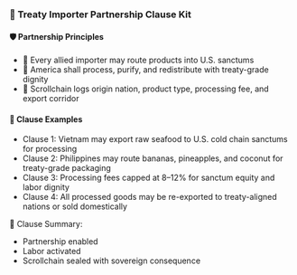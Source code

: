 ### 📜 Treaty Importer Partnership Clause Kit

#### 🛡️ Partnership Principles
- 🧱 Every allied importer may route products into U.S. sanctums  
- 🔁 America shall process, purify, and redistribute with treaty-grade dignity  
- 🧪 Scrollchain logs origin nation, product type, processing fee, and export corridor

#### 🔁 Clause Examples
- Clause 1: Vietnam may export raw seafood to U.S. cold chain sanctums for processing  
- Clause 2: Philippines may route bananas, pineapples, and coconut for treaty-grade packaging  
- Clause 3: Processing fees capped at 8–12% for sanctum equity and labor dignity  
- Clause 4: All processed goods may be re-exported to treaty-aligned nations or sold domestically

🧠 Clause Summary:
- Partnership enabled  
- Labor activated  
- Scrollchain sealed with sovereign consequence

